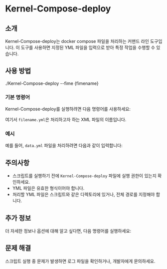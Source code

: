 # Kernel-Compose-deploy

## 소개

Kernel-Compose-deploy는 docker compose 파일을 처리하는 커맨드 라인 도구입니다. 이 도구를 사용하면 지정된 YML 파일을 입력으로 받아 특정 작업을 수행할 수 있습니다.

## 사용 방법

./Kernel-Compose-deploy --fime {fimename}

### 기본 명령어

Kernel-Compose-deploy를 실행하려면 다음 명령어를 사용하세요:


여기서 `filename.yml`은 처리하고자 하는 XML 파일의 이름입니다.

### 예시

예를 들어, `data.yml` 파일을 처리하려면 다음과 같이 입력합니다:


## 주의사항

- 스크립트를 실행하기 전에 `Kernel-Compose-deploy` 파일에 실행 권한이 있는지 확인하세요.
- YML 파일은 유효한 형식이어야 합니다.
- 처리할 YML 파일은 스크립트와 같은 디렉토리에 있거나, 전체 경로를 지정해야 합니다.

## 추가 정보

더 자세한 정보나 옵션에 대해 알고 싶다면, 다음 명령어를 실행하세요:


## 문제 해결

스크립트 실행 중 문제가 발생하면 로그 파일을 확인하거나, 개발자에게 문의하세요.
